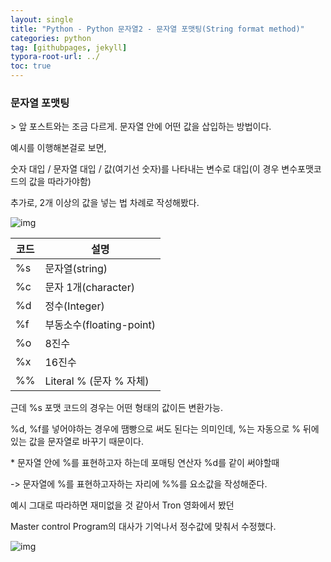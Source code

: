 ```yaml
---
layout: single
title: "Python - Python 문자열2 - 문자열 포맷팅(String format method)"
categories: python
tag: [githubpages, jekyll]
typora-root-url: ../
toc: true
---
```


### **문자열 포맷팅**

\> 앞 포스트와는 조금 다르게. 문자열 안에 어떤 값을 삽입하는 방법이다.

예시를 이행해본걸로 보면,

숫자 대입 / 문자열 대입 / 값(여기선 숫자)를 나타내는 변수로 대입(이 경우 변수포맷코드의 값을 따라가야함)

추가로, 2개 이상의 값을 넣는 법 차례로 작성해봤다.

![img](https://lh7-rt.googleusercontent.com/docsz/AD_4nXcIhbUEGPfkJVuYWoYGKj0myQFFkC9slFf2yxvtG4rtXWl1Ksqe_u_ORkX7ETN2MX1hfUR0C4j3LlAaK38tpCUA8cK_f2oKK7vIfC2PmV0bYE-VDwtXY-NRnpAYXg4kSJG1iOslyPt67PjCSty2YYzzRSGP?key=4uZgYGoLnFSSd3qJBRYl8A)

| **코드** | **설명**                 |
| -------- | ------------------------ |
| %s       | 문자열(string)           |
| %c       | 문자 1개(character)      |
| %d       | 정수(Integer)            |
| %f       | 부동소수(floating-point) |
| %o       | 8진수                    |
| %x       | 16진수                   |
| %%       | Literal % (문자 % 자체)  |

근데 %s 포맷 코드의 경우는 어떤 형태의 값이든 변환가능.

%d, %f를 넣어야하는 경우에 땜빵으로 써도 된다는 의미인데, %는 자동으로 % 뒤에 있는 값을 문자열로 바꾸기 때문이다.

\* 문자열 안에 %를 표현하고자 하는데 포매팅 연산자 %d를 같이 써야할때

-> 문자열에 %를 표현하고자하는 자리에 %%를 요소값을 작성해준다.

예시 그대로 따라하면 재미없을 것 같아서 Tron 영화에서 봤던

Master control Program의 대사가 기억나서 정수값에 맞춰서 수정했다.

![img](https://lh7-rt.googleusercontent.com/docsz/AD_4nXeMX9mZiDtr--DI-yuPMdxm0LWjwyNEhM9m5bBvtxVaXNMIgSJwLd9z3Zlo0n-GZdeIJ4jw3EtK3fDODZbrBgHO4N7RJB7QVs-4vyeU7NAeCqwKiWnBvAqYWIW66f3uSwkD5E6WijhsOYXws2aFkmQgalq2?key=4uZgYGoLnFSSd3qJBRYl8A)